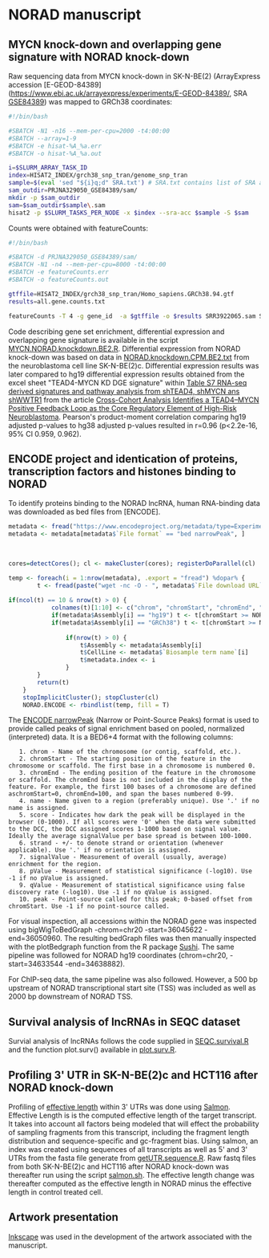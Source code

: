 # NORAD manuscript

## MYCN knock-down and overlapping gene signature with NORAD knock-down

Raw sequencing data from MYCN knock-down in SK-N-BE(2) (ArrayExpress accession [E-GEOD-84389](https://www.ebi.ac.uk/arrayexpress/experiments/E-GEOD-84389/, SRA [GSE84389](https://www.ncbi.nlm.nih.gov/geo/query/acc.cgi?acc=GSE84389)) was mapped to GRCh38 coordinates:

```bash
#!/bin/bash

#SBATCH -N1 -n16 --mem-per-cpu=2000 -t4:00:00
#SBATCH --array=1-9
#SBATCH -e hisat-%A_%a.err
#SBATCH -o hisat-%A_%a.out

i=$SLURM_ARRAY_TASK_ID
index=HISAT2_INDEX/grch38_snp_tran/genome_snp_tran
sample=$(eval 'sed "${i}q;d" SRA.txt') # SRA.txt contains list of SRA accessions (one per line)
sam_outdir=PRJNA329050_GSE84389/sam/
mkdir -p $sam_outdir
sam=$sam_outdir$sample\.sam
hisat2 -p $SLURM_TASKS_PER_NODE -x $index --sra-acc $sample -S $sam
```

Counts were obtained with featureCounts:

```bash
#!/bin/bash

#SBATCH -d PRJNA329050_GSE84389/sam/
#SBATCH -N1 -n4 --mem-per-cpu=8000 -t4:00:00
#SBATCH -e featureCounts.err
#SBATCH -o featureCounts.out

gtffile=HISAT2_INDEX/grch38_snp_tran/Homo_sapiens.GRCh38.94.gtf
results=all.gene.counts.txt

featureCounts -T 4 -g gene_id  -a $gtffile -o $results SRR3922065.sam SRR3922066.sam SRR3922067.sam SRR3922068.sam SRR3922069.sam SRR3922070.sam SRR3922071.sam SRR3922072.sam SRR3922073.sam
```

Code describing gene set enrichment, differential expression and overlapping gene signature is available in the script [MYCN.NORAD.knockdown.BE2.R](https://github.com/utnesp/NORAD/blob/master/MYCN.NORAD.knockdown.BE2.R). 
Differential expression from NORAD knock-down was based on data in [NORAD.knockdown.CPM.BE2.txt](https://github.com/utnesp/NORAD/blob/master/NORAD.knockdown.CPM.BE2.txt) from the neuroblastoma cell line SK-N-BE(2)c. 
Differential expression results was later compared to hg19 differential expression results obtained from the excel sheet "TEAD4-MYCN KD DGE signature" within [Table S7 RNA-seq derived signatures and pathway analysis from shTEAD4, shMYCN ans shWWTR1](http://cancerdiscovery.aacrjournals.org/highwire/filestream/43006/field_highwire_adjunct_files/6/169577_3_supp_4574645_p49g2y.xlsx) from the article [Cross-Cohort Analysis Identifies a TEAD4–MYCN Positive Feedback Loop as the Core Regulatory Element of High-Risk Neuroblastoma](http://cancerdiscovery.aacrjournals.org/content/8/5/582). Pearson's product-moment correlation comparing hg19 adjusted p-values to hg38 adjusted p-values resulted in r=0.96 (p<2.2e-16, 95% CI 0.959, 0.962).


## ENCODE project and identication of proteins, transcription factors and histones binding to NORAD
To identify proteins binding to the NORAD lncRNA, human RNA-binding data was downloaded as bed files from [ENCODE]. 

```R
metadata <- fread("https://www.encodeproject.org/metadata/type=Experiment&status=released&assay_slims=RNA+binding&assay_title=eCLIP/metadata.tsv")
metadata <- metadata[metadata$`File format` == "bed narrowPeak", ]

   
    
cores=detectCores(); cl <- makeCluster(cores); registerDoParallel(cl)

temp <- foreach(i = 1:nrow(metadata), .export = "fread") %dopar% {
        t <- fread(paste("wget -nc -O - ", metadata$`File download URL`[i], "| gzip -d | cat"))
        
if(ncol(t) == 10 & nrow(t) > 0) {
            colnames(t)[1:10] <- c("chrom", "chromStart", "chromEnd", "name", "score", "strand", "signalValue", "pValue", "qValue", "peak")
            if(metadata$Assembly[i] == "hg19") t <- t[chromStart >= NORAD.coord$hg19.start & chromEnd <= NORAD.coord$hg19.end]
            if(metadata$Assembly[i] == "GRCh38") t <- t[chromStart >= NORAD.coord$hg38.start & chromEnd <= NORAD.coord$hg38.end]
            
                if(nrow(t) > 0) {
                    t$Assembly <- metadata$Assembly[i]
                    t$CellLine <- metadata$`Biosample term name`[i]
                    t$metadata.index <- i
                }
        }
        return(t)
    }
    stopImplicitCluster(); stopCluster(cl)
    NORAD.ENCODE <- rbindlist(temp, fill = T)
```

The [ENCODE narrowPeak](https://genome.ucsc.edu/FAQ/FAQformat.html#format1.7)  (Narrow or Point-Source Peaks) format is used to provide called peaks of signal enrichment based on pooled, normalized (interpreted) data. It is a BED6+4 format with the following columns:

```
   1. chrom - Name of the chromosome (or contig, scaffold, etc.).
   2. chromStart - The starting position of the feature in the chromosome or scaffold. The first base in a chromosome is numbered 0.
   3. chromEnd - The ending position of the feature in the chromosome or scaffold. The chromEnd base is not included in the display of the feature. For example, the first 100 bases of a chromosome are defined aschromStart=0, chromEnd=100, and span the bases numbered 0-99.
   4. name - Name given to a region (preferably unique). Use '.' if no name is assigned.
   5. score - Indicates how dark the peak will be displayed in the browser (0-1000). If all scores were '0' when the data were submitted to the DCC, the DCC assigned scores 1-1000 based on signal value. Ideally the average signalValue per base spread is between 100-1000.
   6. strand - +/- to denote strand or orientation (whenever applicable). Use '.' if no orientation is assigned.
   7. signalValue - Measurement of overall (usually, average) enrichment for the region.
   8. pValue - Measurement of statistical significance (-log10). Use -1 if no pValue is assigned.
   9. qValue - Measurement of statistical significance using false discovery rate (-log10). Use -1 if no qValue is assigned.
   10. peak - Point-source called for this peak; 0-based offset from chromStart. Use -1 if no point-source called.
```
    

For visual inspection, all accessions within the NORAD gene was inspected using bigWigToBedGraph -chrom=chr20 -start=36045622 -end=36050960. The resulting bedGraph files was then manually inspected with the plotBedgraph function from the R package [Sushi](https://bioconductor.org/packages/release/bioc/html/Sushi.html). The same pipeline was followed for NORAD hg19 coordinates (chrom=chr20, -start=34633544 -end=34638882). 

For ChIP-seq data, the same pipeline was also followed. However, a 500 bp upstream of NORAD transcriptional start site (TSS) was included as well as 2000 bp downstream of NORAD TSS.

## Survival analysis of lncRNAs in SEQC dataset
Survial analysis of lncRNAs follows the code supplied in [SEQC.survival.R](https://github.com/utnesp/NORAD/blob/master/SEQC.survival.R) and the function plot.surv() available in [plot.surv.R](https://github.com/utnesp/NORAD/blob/master/plot.surv.R).

## Profiling 3' UTR in SK-N-BE(2)c and HCT116 after NORAD knock-down
Profiling of [effective length](https://salmon.readthedocs.io/en/latest/file_formats.html#quantification-file) within 3' UTRs was done using [Salmon](https://combine-lab.github.io/salmon/). Effective Length is is the computed effective length of the target transcript. It takes into account all factors being modeled that will effect the probability of sampling fragments from this transcript, including the fragment length distribution and sequence-specific and gc-fragment bias. Using salmon, an index was created using sequences of all transcripts as well as 5' and 3' UTRs from the fasta file generate from [getUTR.sequence.R](https://github.com/utnesp/NORAD/blob/master/getUTR.sequence.R). Raw fastq files from both SK-N-BE(2)c and HCT116 after NORAD knock-down was thereafter run using the script [salmon.sh](https://github.com/utnesp/NORAD/blob/master/salmon.sh). The effective length change was thereafter computed as the effective length in NORAD minus the effective length in control treated cell.

## Artwork presentation
[Inkscape](https://inkscape.org/) was used in the development of the artwork associated with the manuscript.

